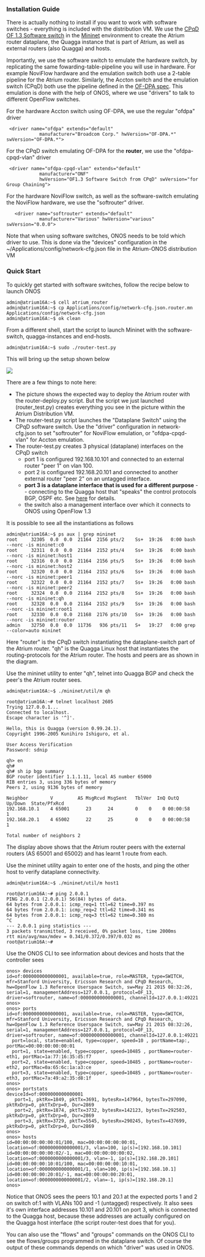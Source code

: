 ### Installation Guide

There is actually nothing to install if you want to work with software switches - everything is included with the distribution VM. We use the [CPqD OF 1.3 Software switch](https://github.com/CPqD/ofsoftswitch13) in the [Mininet](http://mininet.org/) environment to create the Atrium router dataplane, the Quagga instance that is part of Atrium, as well as external routers (also Quagga) and hosts.

Importantly, we use the software switch to emulate the hardware switch, by replicating the same fowarding-table-pipeline  you will use in hardware. For example NoviFlow hardware and the emulation switch both use a 2-table pipeline for the Atrium router. Similarly, the Accton switch and the emulation switch (CPqD) both use the pipeline defined in the [OF-DPA spec](https://github.com/Broadcom-Switch/of-dpa/tree/master/OF-DPA-2.0). This emulation is done with the help of ONOS, where we use "drivers" to talk to different OpenFlow switches.

For the hardware Accton switch using OF-DPA, we use the regular "ofdpa" driver

     <driver name="ofdpa" extends="default"
                manufacturer="Broadcom Corp." hwVersion="OF-DPA.*" swVersion="OF-DPA.*">

For the CPqD switch emulating OF-DPA for the **router**, we use the "ofdpa-cpqd-vlan" driver

     <driver name="ofdpa-cpqd-vlan" extends="default"
                manufacturer="ONF"
                hwVersion="OF1.3 Software Switch from CPqD" swVersion="for Group Chaining">
      
For the hardware NoviFlow switch, as well as the software-switch emulating the NoviFlow hardware, we use the "softrouter" driver.

       <driver name="softrouter" extends="default"
                manufacturer="Various" hwVersion="various" swVersion="0.0.0">


  
Note that when using software switches, ONOS needs to be told which driver to use. This is done via the "devices" configuration in the ~/Applications/config/network-cfg.json file in the Atrium-ONOS distribution VM

### Quick Start

To quickly get started with software switches, follow the recipe below to launch ONOS

    admin@atrium16A:~$ cell atrium_router
    admin@atrium16A:~$ cp Applications/config/network-cfg.json.router.mn Applications/config/network-cfg.json
    admin@atrium16A:~$ ok clean

From a different shell, start the script to launch Mininet with the software-switch, quagga-instances and end-hosts. 


    admin@atrium16A:~$ sudo ./router-test.py

This will bring up the setup shown below

![](https://github.com/onfsdn/atrium-docs/blob/master/16A/ONOS/pics/topoR.png)

There are a few things to note here:
* The picture shows the expected way to deploy the Atrium router with the router-deploy.py script. But the script we just launched (router_test.py) creates everything you see in the picture within the Atrium  Distribution VM.
* The router-test.py script launches the "Dataplane Switch" using the CPqD software switch. Use the "driver" configuration in network-cfg.json to set "softrouter" for NoviFlow emulation, or "ofdpa-cpqd-vlan" for Accton emulation.
* The router-test.py creates 3 physical (dataplane) interfaces on the CPqD switch
    * port 1 is configured 192.168.10.101 and connected to an external router "peer 1" on vlan 100.
    * port 2 is configured 192.168.20.101 and connected to another external router "peer 2" on an untagged interface.
    * **port 3 is a dataplane interface that is used for a different purpose** -- connecting to the Quagga host that "speaks" the control protocols BGP, OSPF etc. See [here](https://github.com/onfsdn/atrium-docs/wiki/Hardware-Install-ONOS-Router-16A#special-requirements-for-hardware-switches) for details.
    * the switch also a management interface over which it connects to ONOS using OpenFlow 1.3

It is possible to see all the instantiations as follows

    admin@atrium16A:~$ ps aux | grep mininet
    root     32305  0.0  0.0  21164  2156 pts/2    Ss+  19:26   0:00 bash --norc -is mininet:c0
    root     32311  0.0  0.0  21164  2152 pts/4    Ss+  19:26   0:00 bash --norc -is mininet:host1
    root     32316  0.0  0.0  21164  2156 pts/5    Ss+  19:26   0:00 bash --norc -is mininet:host2
    root     32320  0.0  0.0  21164  2152 pts/6    Ss+  19:26   0:00 bash --norc -is mininet:peer1
    root     32322  0.0  0.0  21164  2152 pts/7    Ss+  19:26   0:00 bash --norc -is mininet:peer2
    root     32324  0.0  0.0  21164  2152 pts/8    Ss+  19:26   0:00 bash --norc -is mininet:qh
    root     32328  0.0  0.0  21164  2152 pts/9    Ss+  19:26   0:00 bash --norc -is mininet:root1
    root     32330  0.0  0.0  21168  2176 pts/10   Ss+  19:26   0:00 bash --norc -is mininet:router
    admin    32750  0.0  0.0  11736   936 pts/11   S+   19:27   0:00 grep --color=auto mininet

Here "router" is the CPqD switch instantiating the dataplane-switch part of the Atrium router. "qh" is the Quagga Linux host that instantiates the routing-protocols for the Atrium router. The hosts and peers are as shown in the diagram.

Use the mininet utility to enter "qh", telnet into Quagga BGP and check the peer's the Atrium router sees.

    admin@atrium16A:~$ ./mininet/util/m qh
    
    root@atrium16A:~# telnet localhost 2605
    Trying 127.0.0.1...
    Connected to localhost.
    Escape character is '^]'.
    
    Hello, this is Quagga (version 0.99.24.1).
    Copyright 1996-2005 Kunihiro Ishiguro, et al.

    User Access Verification
    Password: sdnip 

    qh> en
    qh# 
    qh# sh ip bgp summary 
    BGP router identifier 1.1.1.11, local AS number 65000
    RIB entries 3, using 336 bytes of memory
    Peers 2, using 9136 bytes of memory

    Neighbor        V         AS MsgRcvd MsgSent   TblVer  InQ OutQ Up/Down  State/PfxRcd
    192.168.10.1    4 65001      23      24        0    0    0 00:00:58        1
    192.168.20.1    4 65002      22      25        0    0    0 00:00:58        1

    Total number of neighbors 2

The display above shows that the Atrium router peers with the external routers (AS 65001 and 65002) and has learnt 1  route from each. 

Use the mininet utility again to enter one of the hosts, and ping the other host to verify dataplane connectivity.

    admin@atrium16A:~$ ./mininet/util/m host1

    root@atrium16A:~# ping 2.0.0.1
    PING 2.0.0.1 (2.0.0.1) 56(84) bytes of data.
    64 bytes from 2.0.0.1: icmp_req=1 ttl=62 time=0.397 ms
    64 bytes from 2.0.0.1: icmp_req=2 ttl=62 time=0.341 ms
    64 bytes from 2.0.0.1: icmp_req=3 ttl=62 time=0.380 ms
    ^C
    --- 2.0.0.1 ping statistics ---
    3 packets transmitted, 3 received, 0% packet loss, time 2000ms
    rtt min/avg/max/mdev = 0.341/0.372/0.397/0.032 ms
    root@atrium16A:~# 

Use the ONOS CLI to see information about devices and hosts that the controller sees

    onos> devices
    id=of:0000000000000001, available=true, role=MASTER, type=SWITCH, mfr=Stanford University, Ericsson Research and CPqD Research, hw=OpenFlow 1.3 Reference Userspace Switch, sw=May 21 2015 08:32:26, serial=1, managementAddress=127.0.0.1, protocol=OF_13, driver=softrouter, name=of:0000000000000001, channelId=127.0.0.1:49221
    onos> 
    onos> ports
    id=of:0000000000000001, available=true, role=MASTER, type=SWITCH, mfr=Stanford University, Ericsson Research and CPqD Research, hw=OpenFlow 1.3 Reference Userspace Switch, sw=May 21 2015 08:32:26, serial=1, managementAddress=127.0.0.1, protocol=OF_13, driver=softrouter, name=of:0000000000000001, channelId=127.0.0.1:49221
      port=local, state=enabled, type=copper, speed=10 , portName=tap:, portMac=00:00:00:00:00:01
      port=1, state=enabled, type=copper, speed=10485 , portName=router-eth1, portMac=1a:77:16:35:d5:f7
      port=2, state=enabled, type=copper, speed=10485 , portName=router-eth2, portMac=0a:65:6c:1a:a3:ce
      port=3, state=enabled, type=copper, speed=10485 , portName=router-eth3, portMac=7a:49:a2:35:d8:1f
    onos> 
    onos> portstats
    deviceId=of:0000000000000001
       port=1, pktRx=1849, pktTx=3691, bytesRx=147964, bytesTx=297090, pktRxDrp=0, pktTxDrp=0, Dur=2869
       port=2, pktRx=1874, pktTx=3732, bytesRx=142123, bytesTx=292503, pktRxDrp=0, pktTxDrp=0, Dur=2869
       port=3, pktRx=3729, pktTx=5545, bytesRx=290245, bytesTx=437699, pktRxDrp=0, pktTxDrp=0, Dur=2869
    onos> 
    onos> hosts
    id=00:00:00:00:00:01/100, mac=00:00:00:00:00:01, location=of:0000000000000001/3, vlan=100, ip(s)=[192.168.10.101]
    id=00:00:00:00:00:02/-1, mac=00:00:00:00:00:02, location=of:0000000000000001/3, vlan=-1, ip(s)=[192.168.20.101]
    id=00:00:00:00:10:01/100, mac=00:00:00:00:10:01, location=of:0000000000000001/1, vlan=100, ip(s)=[192.168.10.1]
    id=00:00:00:00:20:01/-1, mac=00:00:00:00:20:01, location=of:0000000000000001/2, vlan=-1, ip(s)=[192.168.20.1]
    onos> 

Notice that ONOS sees the peers 10.1 and 20.1 at the expected ports 1 and 2 on switch of:1 with VLANs 100 and -1 (untagged) respectively. It also sees it's own interface addresses 10.101 and 20.101 on port 3, which is connected to the Quagga host, because these addresses are actually configured on the Quagga host interface (the script router-test does that for you). 

You can also use the "flows" and "groups" commands on the ONOS CLI to see the flows/groups programmed in the dataplane switch. Of course the output of these commands depends on which "driver" was used in ONOS.